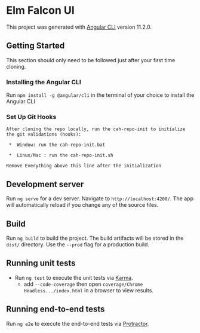 # Elm Falcon UI
This project was generated with [Angular CLI](https://github.com/angular/angular-cli) version 11.2.0.

## Getting Started
This section should only need to be followed just after your first time cloning.

### Installing the Angular CLI
Run `npm install -g @angular/cli` in the terminal of your choice to install the Angular CLI

### Set Up Git Hooks
```
After cloning the repo locally, run the cah-repo-init to initialize the git validations (hooks):

 *  Window: run the cah-repo-init.bat 

 *  Linux/Mac : run the cah-repo-init.sh 

Remove Everything above this line after the initialization
```

## Development server
Run `ng serve` for a dev server. Navigate to `http://localhost:4200/`. The app will automatically reload if you change any of the source files.

## Build
Run `ng build` to build the project. The build artifacts will be stored in the `dist/` directory. Use the `--prod` flag for a production build.

## Running unit tests
- Run `ng test` to execute the unit tests via [Karma](https://karma-runner.github.io).
  - add `--code-coverage` then open `coverage/Chrome Headless.../index.html` in a browser to view results.

## Running end-to-end tests
Run `ng e2e` to execute the end-to-end tests via [Protractor](http://www.protractortest.org/).
